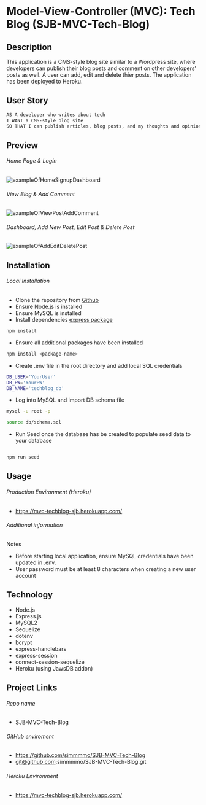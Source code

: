 # Model-View-Controller (MVC): Tech Blog (SJB-MVC-Tech-Blog)

## Description

This application is a CMS-style blog site similar to a Wordpress site, where developers can publish their blog posts and comment on other developers’ posts as well. A user can add, edit and delete thier posts. The application has been deployed to Heroku.

## User Story

```md
AS A developer who writes about tech
I WANT a CMS-style blog site
SO THAT I can publish articles, blog posts, and my thoughts and opinions
```

## Preview

###### Home Page & Login

![exampleOfHomeSignupDashboard](./assets/HomeSignupDashboard.gif)

###### View Blog & Add Comment

![exampleOfViewPostAddComment](./assets/ViewPostAddComment.gif)

###### Dashboard, Add New Post, Edit Post & Delete Post

![exampleOfAddEditDeletePost](./assets/add-edit-deletePost.gif)

## Installation

###### Local Installation

- Clone the repository from [Github](git@github.com:simmmmo/SJB-ORM-E-Commerce.git)
- Ensure Node.js is installed
- Ensure MySQL is installed
- Install dependencies
  [express package](https://www.npmjs.com/package/express)

```bash
npm install
```

- Ensure all additional packages have been installed

```bash
npm install <package-name>
```

- Create .env file in the root directory and add local SQL credentials

```bash
DB_USER='YourUser'
DB_PW='YourPW'
DB_NAME='techblog_db'
```

- Log into MySQL and import DB schema file

```bash
mysql -u root -p

source db/schema.sql

```

- Run Seed once the database has be created to populate seed data to your database

```bash

npm run seed

```

## Usage

###### Production Environment (Heroku)

- https://mvc-techblog-sjb.herokuapp.com/

###### Additional information

Notes

- Before starting local application, ensure MySQL credentials have been updated in .env.
- User password must be at least 8 characters when creating a new user account

## Technology

- Node.js
- Express.js
- MySQL2
- Sequelize
- dotenv
- bcrypt
- express-handlebars
- express-session
- connect-session-sequelize
- Heroku (using JawsDB addon)

## Project Links

###### Repo name

- SJB-MVC-Tech-Blog

###### GitHub enviroment

- https://github.com/simmmmo/SJB-MVC-Tech-Blog
- git@github.com:simmmmo/SJB-MVC-Tech-Blog.git

###### Heroku Environment

- https://mvc-techblog-sjb.herokuapp.com/
